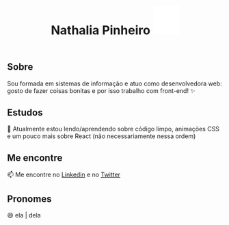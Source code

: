 <header>
  <h1 align="center">
    Nathalia Pinheiro 
    <img src="https://github.com/natth42/natth42/blob/master/assets/sparkles.svg" />
  </h1>
</header>

<main>
  <section>
    <h2>Sobre</h2>
    <p> Sou formada em sistemas de informação e atuo como desenvolvedora web: gosto de fazer coisas bonitas e por isso trabalho com front-end! ✨</p>
  </section>
  
  <section>
    <h2>Estudos</h2>
    <p> 📖 Atualmente estou lendo/aprendendo sobre código limpo, animações CSS e um pouco mais sobre React (não necessariamente nessa ordem)</p>
  </section>
  
  <section>
    <h2>Me encontre</h2>
    <p> 📫 Me encontre no <a href="https://www.linkedin.com/in/nathalia-pinheiro">Linkedin</a> e no <a href="https://twitter.com/nathi_pinheiro" title="@nathi_pinheiro">Twitter</a></p>
  </section>

  <section>
    <h2>Pronomes</h2>
    <p> 😄 ela | dela</p>
  </section>
 </main>
